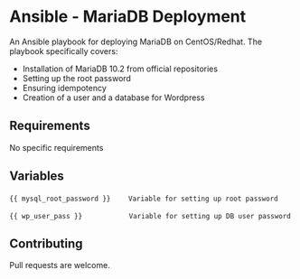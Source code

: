 # Ansible - MariaDB Deployment

An Ansible playbook for deploying MariaDB on CentOS/Redhat. The playbook specifically covers:
- Installation of MariaDB 10.2 from official repositories
- Setting up the root password
- Ensuring idempotency
- Creation of a user and a database for Wordpress

## Requirements
No specific requirements

## Variables
`{{ mysql_root_password }}` &nbsp;&nbsp;&nbsp;&nbsp;&nbsp;&nbsp; `Variable for setting up root password`

`{{ wp_user_pass }}` &nbsp;&nbsp;&nbsp;&nbsp;&nbsp;&nbsp;&nbsp;&nbsp;&nbsp;&nbsp;&nbsp;&nbsp;&nbsp;&nbsp;&nbsp;&nbsp;&nbsp;&nbsp;&nbsp; `Variable for setting up DB user password`


## Contributing
Pull requests are welcome.
